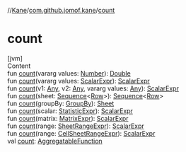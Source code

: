 //[Kane](../index.md)/[com.github.jomof.kane](index.md)/[count](count.md)



# count  
[jvm]  
Content  
fun [count](count.md)(vararg values: [Number](https://kotlinlang.org/api/latest/jvm/stdlib/kotlin/-number/index.html)): [Double](https://kotlinlang.org/api/latest/jvm/stdlib/kotlin/-double/index.html)  
fun [count](count.md)(vararg values: [ScalarExpr](-scalar-expr/index.md)): [ScalarExpr](-scalar-expr/index.md)  
fun [count](count.md)(v1: [Any](https://kotlinlang.org/api/latest/jvm/stdlib/kotlin/-any/index.html), v2: [Any](https://kotlinlang.org/api/latest/jvm/stdlib/kotlin/-any/index.html), vararg values: [Any](https://kotlinlang.org/api/latest/jvm/stdlib/kotlin/-any/index.html)): [ScalarExpr](-scalar-expr/index.md)  
fun [count](count.md)(sheet: [Sequence](https://kotlinlang.org/api/latest/jvm/stdlib/kotlin.sequences/-sequence/index.html)<[Row](../com.github.jomof.kane.api/-row/index.md)>): [Sequence](https://kotlinlang.org/api/latest/jvm/stdlib/kotlin.sequences/-sequence/index.html)<[Row](../com.github.jomof.kane.api/-row/index.md)>  
fun [count](count.md)(groupBy: [GroupBy](../com.github.jomof.kane.impl.sheet/-group-by/index.md)): [Sheet](../com.github.jomof.kane.impl.sheet/-sheet/index.md)  
fun [count](count.md)(scalar: [StatisticExpr](-statistic-expr/index.md)): [ScalarExpr](-scalar-expr/index.md)  
fun [count](count.md)(matrix: [MatrixExpr](-matrix-expr/index.md)): [ScalarExpr](-scalar-expr/index.md)  
fun [count](count.md)(range: [SheetRangeExpr](../com.github.jomof.kane.impl.sheet/-sheet-range-expr/index.md)): [ScalarExpr](-scalar-expr/index.md)  
fun [count](count.md)(range: [CellSheetRangeExpr](../com.github.jomof.kane.impl.sheet/-cell-sheet-range-expr/index.md)): [ScalarExpr](-scalar-expr/index.md)  
val [count](count.md): [AggregatableFunction](../com.github.jomof.kane.impl.functions/-aggregatable-function/index.md)  



